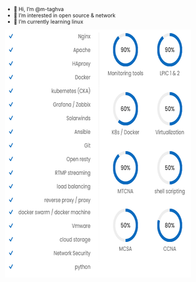 - 👋 Hi, I’m @m-taghva
- 👀 I’m interested in open source & network
- 🌱 I’m currently learning linux


 <img src="my info.png" width="673" height="671"/>
<!--- 
m-taghva/m-taghva is a ✨ special ✨ repository because its `README.md` (this file) appears on your GitHub profile.
You can click the Preview link to take a look at your changes.
--->
